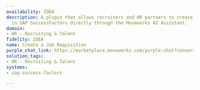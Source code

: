 ```yaml
---
availability: IDEA
description: A plugin that allows recruiters and HR partners to create new job requisitions
  in SAP SuccessFactors directly through the Moveworks AI Assistant.
domain:
- HR - Recruiting & Talent
fidelity: IDEA
name: Create a Job Requisition
purple_chat_link: https://marketplace.moveworks.com/purple-chat?conversation=%7B%22messages%22%3A%5B%7B%22role%22%3A%22user%22%2C%22parts%22%3A%5B%7B%22richText%22%3A%22I+want+to+create+a+new+requisition+for+Marketing+Associate%22%7D%5D%7D%2C%7B%22role%22%3A%22assistant%22%2C%22parts%22%3A%5B%7B%22reasoningSteps%22%3A%5B%7B%22status%22%3A%22pending%22%2C%22richText%22%3A%22Checking+user+permissions+in+%3Cb+xmlns%3D%5C%22http%3A%2F%2Fwww.w3.org%2F1999%2Fxhtml%5C%22%3ESAP+SuccessFactors%3C%2Fb%3E+for+requisition+creation...%22%7D%2C%7B%22status%22%3A%22success%22%2C%22richText%22%3A%22User+has+permission+to+create+requisitions.%22%7D%2C%7B%22status%22%3A%22pending%22%2C%22richText%22%3A%22Retrieving+available+job+requisition+templates+from+%3Cb+xmlns%3D%5C%22http%3A%2F%2Fwww.w3.org%2F1999%2Fxhtml%5C%22%3ESAP+SuccessFactors%3C%2Fb%3E...%22%7D%2C%7B%22status%22%3A%22success%22%2C%22richText%22%3A%22Found+multiple+job+requisition+templates.%22%7D%5D%7D%2C%7B%22richText%22%3A%22Okay%2C+I+can+help+create+a+new+requisition+for+a+Marketing+Associate.+I+found+a+few+templates+for+job+requisitions%3A+%3Cb+xmlns%3D%5C%22http%3A%2F%2Fwww.w3.org%2F1999%2Fxhtml%5C%22%3EFull-Time%3C%2Fb%3E%2C+%3Cb+xmlns%3D%5C%22http%3A%2F%2Fwww.w3.org%2F1999%2Fxhtml%5C%22%3EContractor%3C%2Fb%3E%2C+or+%3Cb+xmlns%3D%5C%22http%3A%2F%2Fwww.w3.org%2F1999%2Fxhtml%5C%22%3EIntern%3C%2Fb%3E.+Please+provide+the+template+type%2C+the+hiring+manager%2C+the+department%2C+the+location%2C+and+the+number+of+openings.%22%7D%5D%7D%2C%7B%22role%22%3A%22user%22%2C%22parts%22%3A%5B%7B%22richText%22%3A%22Full-Time%2C+Sarah+Nguyen%2C+Marketing+Department%2C+London%2C+1+opening%22%7D%5D%7D%2C%7B%22role%22%3A%22assistant%22%2C%22parts%22%3A%5B%7B%22reasoningSteps%22%3A%5B%7B%22status%22%3A%22success%22%2C%22richText%22%3A%22Selected+%3Cb+xmlns%3D%5C%22http%3A%2F%2Fwww.w3.org%2F1999%2Fxhtml%5C%22%3EFull-Time+Job+Requisition+Template%3C%2Fb%3E.%22%7D%2C%7B%22status%22%3A%22pending%22%2C%22richText%22%3A%22Searching+for+%27Sarah+Nguyen%27+in+%3Cb+xmlns%3D%5C%22http%3A%2F%2Fwww.w3.org%2F1999%2Fxhtml%5C%22%3ESAP+SuccessFactors%3C%2Fb%3E...%22%7D%2C%7B%22status%22%3A%22success%22%2C%22richText%22%3A%22Confirmed+%27Sarah+Nguyen%27+as+a+valid+hiring+manager.%22%7D%2C%7B%22status%22%3A%22pending%22%2C%22richText%22%3A%22Validating+%27Marketing+Department%27+in+%3Cb+xmlns%3D%5C%22http%3A%2F%2Fwww.w3.org%2F1999%2Fxhtml%5C%22%3ESAP+SuccessFactors%3C%2Fb%3E...%22%7D%2C%7B%22status%22%3A%22success%22%2C%22richText%22%3A%22Confirmed+%27Marketing+Department%27+is+valid.%22%7D%2C%7B%22status%22%3A%22pending%22%2C%22richText%22%3A%22Validating+%27London%27+as+a+location+in+%3Cb+xmlns%3D%5C%22http%3A%2F%2Fwww.w3.org%2F1999%2Fxhtml%5C%22%3ESAP+SuccessFactors%3C%2Fb%3E...%22%7D%2C%7B%22status%22%3A%22success%22%2C%22richText%22%3A%22Confirmed+%27London%27+as+a+valid+location.%22%7D%2C%7B%22status%22%3A%22success%22%2C%22richText%22%3A%22Number+of+openings+confirmed+as+1.%22%7D%2C%7B%22status%22%3A%22success%22%2C%22richText%22%3A%22Collected+all+mandatory+information+for+the+requisition.%22%7D%5D%7D%2C%7B%22richText%22%3A%22%3Cp+xmlns%3D%5C%22http%3A%2F%2Fwww.w3.org%2F1999%2Fxhtml%5C%22%3EOkay%2C+I%27m+ready+to+create+the+job+requisition+with+these+details%3A%3C%2Fp%3E%3Cul+xmlns%3D%5C%22http%3A%2F%2Fwww.w3.org%2F1999%2Fxhtml%5C%22%3E%3Cli%3E%3Cb%3ETemplate%3A%3C%2Fb%3E+Full-Time%3C%2Fli%3E%3Cli%3E%3Cb%3EJob+Title%3A%3C%2Fb%3E+Marketing+Associate%3C%2Fli%3E%3Cli%3E%3Cb%3EDepartment%3A%3C%2Fb%3E+Marketing+Department%3C%2Fli%3E%3Cli%3E%3Cb%3EHiring+Manager%3A%3C%2Fb%3E+Sarah+Nguyen%3C%2Fli%3E%3Cli%3E%3Cb%3ELocation%3A%3C%2Fb%3E+London%3C%2Fli%3E%3Cli%3E%3Cb%3ENumber+of+Openings%3A%3C%2Fb%3E+1%3C%2Fli%3E%3Cli%3E%3Cb%3EEmployment+Type%3A%3C%2Fb%3E+Full-Time%3C%2Fli%3E%3Cli%3E%3Cb%3ERecruiter%3A%3C%2Fb%3E+%28Defaults+to+you%29%3C%2Fli%3E%3Cli%3E%3Cb%3EJob+Description%3A%3C%2Fb%3E+To+be+determined%3C%2Fli%3E%3C%2Ful%3E%3Cp+xmlns%3D%5C%22http%3A%2F%2Fwww.w3.org%2F1999%2Fxhtml%5C%22%3EDoes+this+look+correct%3F%3C%2Fp%3E%22%7D%2C%7B%22buttons%22%3A%5B%7B%22buttonText%22%3A%22Submit%22%2C%22style%22%3A%22filled%22%7D%2C%7B%22buttonText%22%3A%22Edit+Details%22%2C%22style%22%3A%22outlined%22%7D%2C%7B%22buttonText%22%3A%22Cancel%22%2C%22style%22%3A%22outlined%22%7D%5D%7D%5D%7D%2C%7B%22role%22%3A%22user%22%2C%22parts%22%3A%5B%7B%22richText%22%3A%22Submit%22%7D%5D%7D%2C%7B%22role%22%3A%22assistant%22%2C%22parts%22%3A%5B%7B%22reasoningSteps%22%3A%5B%7B%22status%22%3A%22pending%22%2C%22richText%22%3A%22Calling+%3Cb+xmlns%3D%5C%22http%3A%2F%2Fwww.w3.org%2F1999%2Fxhtml%5C%22%3ESAP+SuccessFactors%3C%2Fb%3E+API+to+create+the+job+requisition...%22%7D%2C%7B%22status%22%3A%22success%22%2C%22richText%22%3A%22Job+requisition+successfully+created+with+ID+%3Cb+xmlns%3D%5C%22http%3A%2F%2Fwww.w3.org%2F1999%2Fxhtml%5C%22%3EREQ-10901%3C%2Fb%3E.%22%7D%5D%7D%2C%7B%22richText%22%3A%22%E2%9C%85+Requisition+%3Cb+xmlns%3D%5C%22http%3A%2F%2Fwww.w3.org%2F1999%2Fxhtml%5C%22%3EREQ-10901+%E2%80%93+Marketing+Associate%3C%2Fb%3E+created+successfully+and+routed+for+approval.%22%7D%2C%7B%22citations%22%3A%5B%7B%22connectorName%22%3A%22sap-successfactors%22%2C%22citationTitle%22%3A%22REQ-10901%22%7D%5D%7D%2C%7B%22richText%22%3A%22Would+you+like+to+add+a+job+description+or+post+it+to+the+internal+career+site%3F%22%7D%5D%7D%5D%7D
solution_tags:
- HR - Recruiting & Talent
systems:
- sap-success-factors

---
```

